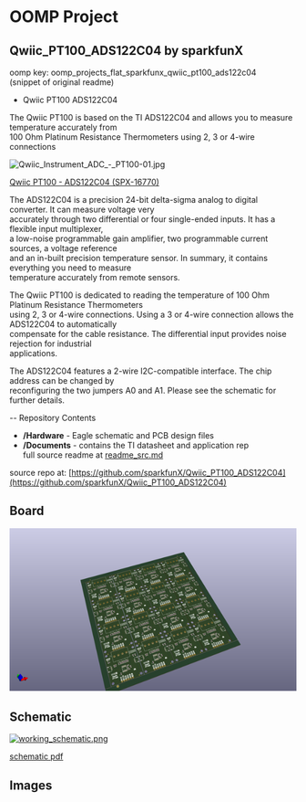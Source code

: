 # OOMP Project  
## Qwiic_PT100_ADS122C04  by sparkfunX  
  
oomp key: oomp_projects_flat_sparkfunx_qwiic_pt100_ads122c04  
(snippet of original readme)  
  
- Qwiic PT100 ADS122C04  
  
The Qwiic PT100 is based on the TI ADS122C04 and allows you to measure temperature accurately from  
100 Ohm Platinum Resistance Thermometers using 2, 3 or 4-wire connections  
  
![Qwiic_Instrument_ADC_-_PT100-01.jpg](https://cdn.sparkfun.com//assets/parts/1/5/6/6/2/16770-Qwiic_Instrument_ADC_-_PT100-01.jpg)  
  
[Qwiic PT100 - ADS122C04 (SPX-16770)](https://www.sparkfun.com/products/16770)  
  
The ADS122C04 is a precision 24-bit delta-sigma analog to digital converter. It can measure voltage very  
accurately through two differential or four single-ended inputs. It has a flexible input multiplexer,  
a low-noise programmable gain amplifier, two programmable current sources, a voltage reference  
and an in-built precision temperature sensor. In summary, it contains everything you need to measure  
temperature accurately from remote sensors.  
  
The Qwiic PT100 is dedicated to reading the temperature of 100 Ohm Platinum Resistance Thermometers  
using 2, 3 or 4-wire connections. Using a 3 or 4-wire connection allows the ADS122C04 to automatically  
compensate for the cable resistance. The differential input provides noise rejection for industrial  
applications.  
  
The ADS122C04 features a 2-wire I2C-compatible interface. The chip address can be changed by  
reconfiguring the two jumpers A0 and A1. Please see the schematic for further details.  
  
-- Repository Contents  
- **/Hardware** - Eagle schematic and PCB design files  
- **/Documents** - contains the TI datasheet and application rep  
  full source readme at [readme_src.md](readme_src.md)  
  
source repo at: [https://github.com/sparkfunX/Qwiic_PT100_ADS122C04](https://github.com/sparkfunX/Qwiic_PT100_ADS122C04)  
## Board  
  
[![working_3d.png](working_3d_600.png)](working_3d.png)  
## Schematic  
  
[![working_schematic.png](working_schematic_600.png)](working_schematic.png)  
  
[schematic pdf](working_schematic.pdf)  
## Images  
